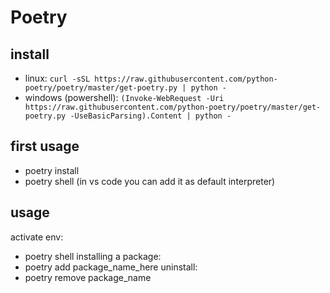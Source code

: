 # Poetry
## install
- linux: `curl -sSL https://raw.githubusercontent.com/python-poetry/poetry/master/get-poetry.py | python -`
- windows (powershell): `(Invoke-WebRequest -Uri https://raw.githubusercontent.com/python-poetry/poetry/master/get-poetry.py -UseBasicParsing).Content | python -`

## first usage
- poetry install
- poetry shell (in vs code you can add it as default interpreter)

## usage
activate env:
- poetry shell
installing a package:
- poetry add package_name_here
uninstall:
- poetry remove package_name